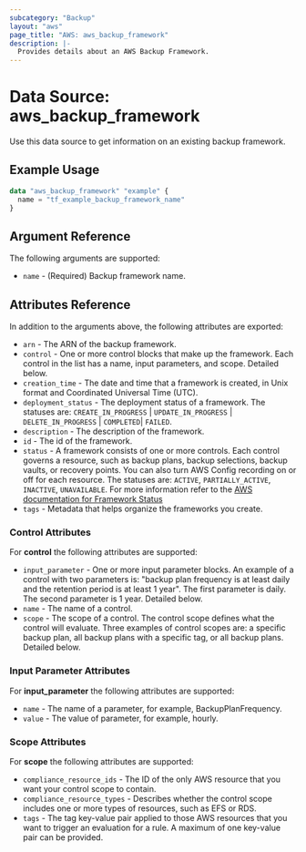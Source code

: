 ```yaml
---
subcategory: "Backup"
layout: "aws"
page_title: "AWS: aws_backup_framework"
description: |-
  Provides details about an AWS Backup Framework.
---
```


# Data Source: aws_backup_framework

Use this data source to get information on an existing backup framework.

## Example Usage

```terraform
data "aws_backup_framework" "example" {
  name = "tf_example_backup_framework_name"
}
```

## Argument Reference

The following arguments are supported:

* `name` - (Required) Backup framework name.

## Attributes Reference

In addition to the arguments above, the following attributes are exported:

* `arn` - The ARN of the backup framework.
* `control` - One or more control blocks that make up the framework. Each control in the list has a name, input parameters, and scope. Detailed below.
* `creation_time` - The date and time that a framework is created, in Unix format and Coordinated Universal Time (UTC).
* `deployment_status` - The deployment status of a framework. The statuses are: `CREATE_IN_PROGRESS` | `UPDATE_IN_PROGRESS` | `DELETE_IN_PROGRESS` | `COMPLETED`| `FAILED`.
* `description` - The description of the framework.
* `id` - The id of the framework.
* `status` - A framework consists of one or more controls. Each control governs a resource, such as backup plans, backup selections, backup vaults, or recovery points. You can also turn AWS Config recording on or off for each resource. The statuses are: `ACTIVE`, `PARTIALLY_ACTIVE`, `INACTIVE`, `UNAVAILABLE`. For more information refer to the [AWS documentation for Framework Status](https://docs.aws.amazon.com/aws-backup/latest/devguide/API_DescribeFramework.html#Backup-DescribeFramework-response-FrameworkStatus)
* `tags` - Metadata that helps organize the frameworks you create.

### Control Attributes
For **control** the following attributes are supported:

* `input_parameter` - One or more input parameter blocks. An example of a control with two parameters is: "backup plan frequency is at least daily and the retention period is at least 1 year". The first parameter is daily. The second parameter is 1 year. Detailed below.
* `name` - The name of a control.
* `scope` - The scope of a control. The control scope defines what the control will evaluate. Three examples of control scopes are: a specific backup plan, all backup plans with a specific tag, or all backup plans. Detailed below.

### Input Parameter Attributes
For **input_parameter** the following attributes are supported:

* `name` - The name of a parameter, for example, BackupPlanFrequency.
* `value` - The value of parameter, for example, hourly.

### Scope Attributes
For **scope** the following attributes are supported:

* `compliance_resource_ids` - The ID of the only AWS resource that you want your control scope to contain.
* `compliance_resource_types` - Describes whether the control scope includes one or more types of resources, such as EFS or RDS.
* `tags` - The tag key-value pair applied to those AWS resources that you want to trigger an evaluation for a rule. A maximum of one key-value pair can be provided.
